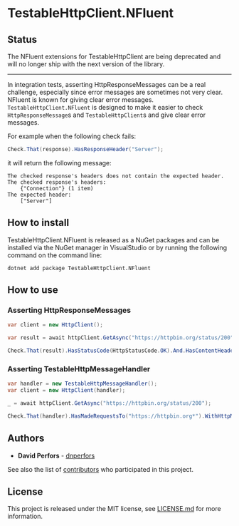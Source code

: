 # TestableHttpClient.NFluent

## Status
The NFluent extensions for TestableHttpClient are being deprecated and will no longer ship with the next version of the library.

---

In integration tests, asserting HttpResponseMessages can be a real challenge, especially since error messages are sometimes not very clear. NFluent is known for giving clear error messages.
`TestableHttpClient.NFluent` is designed to make it easier to check `HttpResponseMessage`s and `TestableHttpClient`s and give clear error messages.

For example when the following check fails:
```csharp
Check.That(response).HasResponseHeader("Server");
```
it will return the following message:
```
The checked response's headers does not contain the expected header.
The checked response's headers:
    {"Connection"} (1 item)
The expected header:
    ["Server"]
```

## How to install

TestableHttpClient.NFluent is released as a NuGet packages and can be installed via the NuGet manager in VisualStudio or by running the following command on the command line:
```
dotnet add package TestableHttpClient.NFluent
```

## How to use

### Asserting HttpResponseMessages

```csharp
var client = new HttpClient();

var result = await httpClient.GetAsync("https://httpbin.org/status/200");

Check.That(result).HasStatusCode(HttpStatusCode.OK).And.HasContentHeader("Content-Type", "*/json*");
```

### Asserting TestableHttpMessageHandler

```csharp
var handler = new TestableHttpMessageHandler();
var client = new HttpClient(handler);

_ = await httpClient.GetAsync("https://httpbin.org/status/200");

Check.That(handler).HasMadeRequestsTo("https://httpbin.org*").WithHttpMethod(HttpMethod.Get);
```

## Authors

* **David Perfors** - [dnperfors](https://github.com/dnperfors)

See also the list of [contributors](https://github.com/dnperfors/TestableHttpClient/contributors) who participated in this project.

## License

This project is released under the MIT license, see [LICENSE.md](https://github.com/dnperfors/TestableHttpClient/blob/master/LICENSE.md) for more information.
